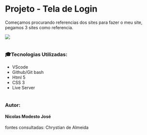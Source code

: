 # Projeto - Tela de Login
Começamos procurando referencias dos sites para fazer o meu site, pegamos 3 sites como referencia.

![](projeto.png)
#
### 🎓Tecnologias Utilizadas:
* VScode
* Github/Git bash
* Html 5
* CSS 3
* Live Server
#
### Autor:
#### Nicolas Modesto José
fontes consultadas: Chrystian de Almeida

